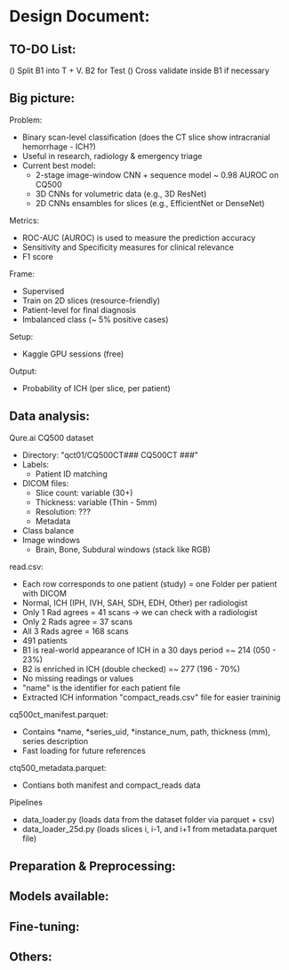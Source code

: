 # Design Document:

## TO-DO List:
() Split B1 into T + V. B2 for Test
() Cross validate inside B1 if necessary

## Big picture:
Problem:
* Binary scan-level classification (does the CT slice show intracranial hemorrhage - ICH?)
* Useful in research, radiology & emergency triage
* Current best model:
	* 2-stage image-window CNN + sequence model ~ 0.98 AUROC on CQ500
	* 3D CNNs for volumetric data (e.g., 3D ResNet)
	* 2D CNNs ensambles for slices (e.g., EfficientNet or DenseNet)

Metrics:
* ROC-AUC (AUROC) is used to measure the prediction accuracy
* Sensitivity and Specificity measures for clinical relevance
* F1 score

Frame:
* Supervised
* Train on 2D slices (resource-friendly)
* Patient-level for final diagnosis
* Imbalanced class (~ 5% positive cases)

Setup:
* Kaggle GPU sessions (free)

Output:
* Probability of ICH (per slice, per patient)

## Data analysis:
Qure.ai CQ500 dataset
* Directory: "qct01/CQ500CT### CQ500CT ###"
* Labels:
	* Patient ID matching
* DICOM files:
	* Slice count:	variable (30+)
	* Thickness:	variable (Thin - 5mm)
	* Resolution:	???
	* Metadata
* Class balance
* Image windows
	* Brain, Bone, Subdural windows (stack like RGB)

read.csv:
* Each row corresponds to one patient (study) = one Folder per patient with DICOM
* Normal, ICH (IPH, IVH, SAH, SDH, EDH, Other) per radiologist
* Only 1 Rad agrees = 41 scans -> we can check with a radiologist
* Only 2 Rads agree = 37 scans
* All  3 Rads agree = 168 scans
* 491 patients
* B1 is real-world appearance of ICH in a 30 days period	=~ 214 (050 - 23%)
* B2 is enriched in ICH (double checked)					=~ 277 (196 - 70%)
* No missing readings or values
* "name" is the identifier for each patient file
* Extracted ICH information "compact_reads.csv" file for easier traininig

cq500ct_manifest.parquet:
* Contains *name, *series_uid, *instance_num, path, thickness (mm), series description
* Fast loading for future references

ctq500_metadata.parquet:
* Contians both manifest and compact_reads data

Pipelines
* data_loader.py (loads data from the dataset folder via parquet + csv)
* data_loader_25d.py (loads slices i, i-1, and i+1 from metadata.parquet file)

## Preparation & Preprocessing:

## Models available:

## Fine-tuning:

## Others:

